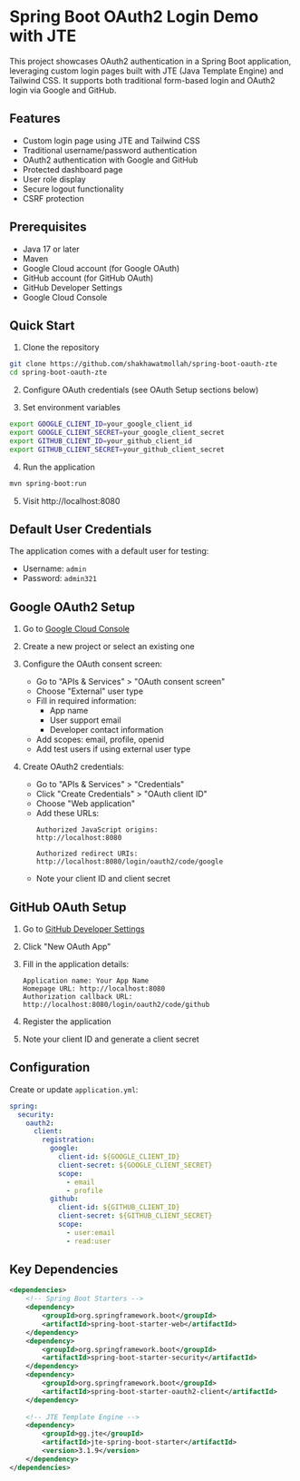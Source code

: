 # Spring Boot OAuth2 Login Demo with JTE

This project showcases OAuth2 authentication in a Spring Boot application, leveraging custom login pages built with JTE (Java Template Engine) and Tailwind CSS.
It supports both traditional form-based login and OAuth2 login via Google and GitHub.

## Features

- Custom login page using JTE and Tailwind CSS
- Traditional username/password authentication
- OAuth2 authentication with Google and GitHub
- Protected dashboard page
- User role display
- Secure logout functionality
- CSRF protection

## Prerequisites

- Java 17 or later
- Maven
- Google Cloud account (for Google OAuth)
- GitHub account (for GitHub OAuth)
- GitHub Developer Settings
- Google Cloud Console

## Quick Start

1. Clone the repository
```bash
git clone https://github.com/shakhawatmollah/spring-boot-oauth-zte
cd spring-boot-oauth-zte
```

2. Configure OAuth credentials (see OAuth Setup sections below)

3. Set environment variables
```bash
export GOOGLE_CLIENT_ID=your_google_client_id
export GOOGLE_CLIENT_SECRET=your_google_client_secret
export GITHUB_CLIENT_ID=your_github_client_id
export GITHUB_CLIENT_SECRET=your_github_client_secret
```

4. Run the application
```bash
mvn spring-boot:run
```

5. Visit http://localhost:8080

## Default User Credentials

The application comes with a default user for testing:
- Username: `admin`
- Password: `admin321`

## Google OAuth2 Setup

1. Go to [Google Cloud Console](https://console.cloud.google.com/)

2. Create a new project or select an existing one

3. Configure the OAuth consent screen:
    - Go to "APIs & Services" > "OAuth consent screen"
    - Choose "External" user type
    - Fill in required information:
        - App name
        - User support email
        - Developer contact information
    - Add scopes: email, profile, openid
    - Add test users if using external user type

4. Create OAuth2 credentials:
    - Go to "APIs & Services" > "Credentials"
    - Click "Create Credentials" > "OAuth client ID"
    - Choose "Web application"
    - Add these URLs:
      ```
      Authorized JavaScript origins:
      http://localhost:8080
 
      Authorized redirect URIs:
      http://localhost:8080/login/oauth2/code/google
      ```
    - Note your client ID and client secret

## GitHub OAuth Setup

1. Go to [GitHub Developer Settings](https://github.com/settings/developers)

2. Click "New OAuth App"

3. Fill in the application details:
   ```
   Application name: Your App Name
   Homepage URL: http://localhost:8080
   Authorization callback URL: http://localhost:8080/login/oauth2/code/github
   ```

4. Register the application

5. Note your client ID and generate a client secret

## Configuration

Create or update `application.yml`:

```yaml
spring:
  security:
    oauth2:
      client:
        registration:
          google:
            client-id: ${GOOGLE_CLIENT_ID}
            client-secret: ${GOOGLE_CLIENT_SECRET}
            scope:
              - email
              - profile
          github:
            client-id: ${GITHUB_CLIENT_ID}
            client-secret: ${GITHUB_CLIENT_SECRET}
            scope:
              - user:email
              - read:user

```

## Key Dependencies

```xml
<dependencies>
    <!-- Spring Boot Starters -->
    <dependency>
        <groupId>org.springframework.boot</groupId>
        <artifactId>spring-boot-starter-web</artifactId>
    </dependency>
    <dependency>
        <groupId>org.springframework.boot</groupId>
        <artifactId>spring-boot-starter-security</artifactId>
    </dependency>
    <dependency>
        <groupId>org.springframework.boot</groupId>
        <artifactId>spring-boot-starter-oauth2-client</artifactId>
    </dependency>
    
    <!-- JTE Template Engine -->
    <dependency>
        <groupId>gg.jte</groupId>
        <artifactId>jte-spring-boot-starter</artifactId>
        <version>3.1.9</version>
    </dependency>
</dependencies>
```
